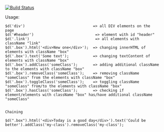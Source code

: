 [![Build Status](https://travis-ci.org/dmitriyakkerman/dom-util.svg?branch=master)](https://travis-ci.org/dmitriyakkerman/dom-util)

Usage:      
 
    $d('div')                               => all DIV elements on the page
    $d('#header')                            => element with id "header"
    $d('.link')                              => all elements with className "link"          
    $d('.box').html('<div>New one</div>');  => changing innerHTML of elements with className "box"  
    $d('.box').text('Some text');           => changing textContent of elements with className "box"     
    $d('.box').addClass('someClass');       => adding additional className to the elements with className "box"        
    $d('.box').removeClass('someClass');    => removing className "someClass" from the elements with className "box"              
    $d('.box').toggleClass('someClass');    => toggling className "someClass" from/to the elements with className "box"
    $d('.box').hasClass('someClass');       => checking if element/elements with className "box" has/have additional className "someClass"
    
        
    Chaining
        
    $d(".box").html('<div>Today is a good day</div>').text('Could be better').addClass('my-class').removeClass('my-class');    
    
